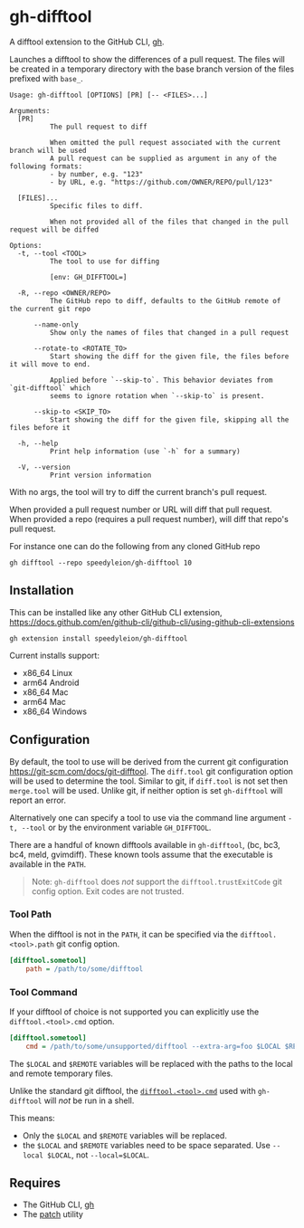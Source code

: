 # gh-difftool

A difftool extension to the GitHub CLI, [gh](https://cli.github.com/).

Launches a difftool to show the differences of a pull request. The files
will be created in a temporary directory with the base branch version of the
files prefixed with `base_`.

```shell
Usage: gh-difftool [OPTIONS] [PR] [-- <FILES>...]

Arguments:
  [PR]
          The pull request to diff
          
          When omitted the pull request associated with the current branch will be used
          A pull request can be supplied as argument in any of the following formats:
          - by number, e.g. "123"
          - by URL, e.g. "https://github.com/OWNER/REPO/pull/123"

  [FILES]...
          Specific files to diff.
          
          When not provided all of the files that changed in the pull request will be diffed

Options:
  -t, --tool <TOOL>
          The tool to use for diffing
          
          [env: GH_DIFFTOOL=]

  -R, --repo <OWNER/REPO>
          The GitHub repo to diff, defaults to the GitHub remote of the current git repo

      --name-only
          Show only the names of files that changed in a pull request

      --rotate-to <ROTATE_TO>
          Start showing the diff for the given file, the files before it will move to end.
          
          Applied before `--skip-to`. This behavior deviates from `git-difftool` which
          seems to ignore rotation when `--skip-to` is present.

      --skip-to <SKIP_TO>
          Start showing the diff for the given file, skipping all the files before it

  -h, --help
          Print help information (use `-h` for a summary)

  -V, --version
          Print version information
```

With no args, the tool will try to diff the current branch's pull request.

When provided a pull request number or URL will diff that pull request. When
provided a repo (requires a pull request number), will diff that repo's pull
request.

For instance one can do the following from any cloned GitHub repo

```shell
gh difftool --repo speedyleion/gh-difftool 10
```

## Installation

This can be installed like any other GitHub CLI extension,
<https://docs.github.com/en/github-cli/github-cli/using-github-cli-extensions>

```shell
gh extension install speedyleion/gh-difftool
```

Current installs support:

- x86_64 Linux
- arm64 Android
- x86_64 Mac
- arm64 Mac
- x86_64 Windows

## Configuration

By default, the tool to use will be derived from the current git configuration
<https://git-scm.com/docs/git-difftool>. The `diff.tool` git configuration
option will be used to determine the tool. Similar to git, if `diff.tool` is
not set then `merge.tool` will be used. Unlike git, if neither option is set
`gh-difftool` will report an error.

Alternatively one can specify a tool to use via the command line argument `-t,
--tool` or by the environment variable `GH_DIFFTOOL`.

There are a handful of known difftools available in `gh-difftool`, (bc, bc3,
bc4, meld, gvimdiff). These known tools assume that the executable is available
in the `PATH`.

> Note: `gh-difftool` does *not* support the `difftool.trustExitCode` git
> config option. Exit codes are not trusted.

### Tool Path

When the difftool is not in the `PATH`, it can be specified via
the `difftool.<tool>.path` git config option.

```ini
[difftool.sometool]
    path = /path/to/some/difftool
```

### Tool Command

If your difftool of choice is not supported you can explicitly
use the `difftool.<tool>.cmd` option.

```ini
[difftool.sometool]
    cmd = /path/to/some/unsupported/difftool --extra-arg=foo $LOCAL $REMOTE
```

The `$LOCAL` and `$REMOTE` variables will be replaced with the paths to the
local and remote temporary files.

Unlike the standard git difftool, the
[`difftool.<tool>.cmd`](https://git-scm.com/docs/git-difftool#Documentation/git-difftool.txt-difftoollttoolgtcmd)
used with `gh-difftool` will *not* be run in a shell.

This means:

- Only the `$LOCAL` and `$REMOTE` variables will be replaced.
- the `$LOCAL` and `$REMOTE` variables need to be space separated.
  Use `--local $LOCAL`, not `--local=$LOCAL`.

## Requires

- The GitHub CLI, [gh](https://cli.github.com/)
- The [patch](https://www.man7.org/linux/man-pages/man1/patch.1.html) utility
